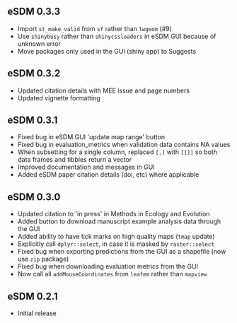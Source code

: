 ## eSDM 0.3.3
* Import `st_make_valid` from `sf` rather than `lwgeom` (#9)
* Use `shinybusy` rather than `shinycssloaders` in eSDM GUI because of unknown error
* Move packages only used in the GUI (shiny app) to Suggests

## eSDM 0.3.2
* Updated citation details with MEE issue and page numbers
* Updated vignette formatting 

## eSDM 0.3.1
* Fixed bug in eSDM GUI 'update map range' button
* Fixed bug in evaluation_metrics when validation data contains NA values
* When subsetting for a single column, replaced `[,]` with `[[]]` so both data frames and tibbles return a vector
* Improved documentation and messages in GUI
* Added eSDM paper citation details (doi, etc) where applicable

## eSDM 0.3.0
* Updated citation to 'in press' in Methods in Ecology and Evolution
* Added button to download manuscript example analysis data through the GUI
* Added ability to have tick marks on high quality maps (`tmap` update)
* Explicitly call `dplyr::select`, in case it is masked by `raster::select`
* Fixed bug when exporting predictions from the GUI as a shapefile (now use `zip` package)
* Fixed bug when downloading evaluation metrics from the GUI
* Now call all `addMouseCoordinates` from `leafem` rather than `mapview`

## eSDM 0.2.1
* Initial release

